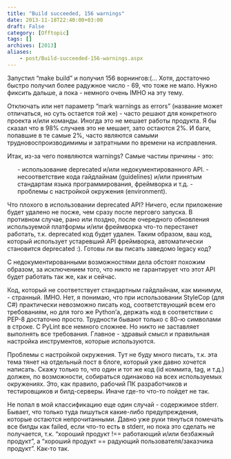 ```yaml
---
title: "Build succeeded, 156 warnings"
date: 2013-11-18T22:40:00+03:00
draft: False
category: [Offtopic]
tags: []
archives: [2013]
aliases:
    - post/Build-succeeded-156-warnings.aspx
---
```



Запустил “make build” и получил 156 ворнингов:(... Хотя, достаточно быстро получил более радужное число - 69, что тоже не мало. Нужно фиксить дальше, а пока - немного очень IMHO на эту тему.

Отключать или нет параметр “mark warnings as errors” (название может отличаться, но суть остается той же) - часто решают для конкретного проекта и/или команды. Иногда это не мешает работы продукта. Я бы сказал что в 98% случаев это не мешает, зато остаются 2%. И баги, попавшие в те самые 2%, часто являются самыми трудновоспроизводимимы и затратными по времени на исправления.

Итак, из-за чего появляются warnings? Самые частиы причины - это:


<ul>
- использование deprecated и/или недокументированного API.
- несоответствие кода гайдлайнам (guidelines) и/или принятым стандартам языка программирования, фреймворка и т.д.
- проблемы с настройкой окружения (environment).
</ul>


Что плохого в использовании deprecated API? Ничего, если приложение будет удалено не посже, чем сразу после перговго запуска. В противном случае, рано или поздно, после очередного обновления используемой платформы и/или фреймворка что-то перестанет работать, т.к. deprecated код будет удален. Таким образом, ваш код, который использует устаревший API фреймворка, автоматически становится deprecated :). Готовы ли вы писать заведомо legacy код?

С недокументированными возможностями дела обстоят похожим образом, за исключением того, что никто не гарантирует что этот API будет работать так же, как и сейчас.

Код, который не соответствует стандартным гайдлайнам, как минимум, - странный. IMHO. Нет, я понимаю, что при использовании StyleCop (для C#) практически невозможно писать код, соответствующий всем его требованиям, но для того же Python’а, держать код в соответствии с PEP-8 достаточно просто. Трудности бывают только с 80-ю символами в строке. С PyLint все немного сложнее. Но никто не заставляет выполнять все требования. Главное - здравый смысл и правильная настройка инструментов, которые используются.

Проблемы с настройкой окружения. Тут не буду много писать, т.к. эта тема тянет на отдельный пост в блоге, который уже давно хочется написать. Скажу только то, что один и тот же код (id коммита, tag, и т.д.) должен, по возможности, собираться одинаково на всех используемых окружениях. Это, как правило, рабочий ПК разработчиков и тестировщиков и билд-серверы. Иначе где-то что-то пойдет не так.

Не попал в мой классификацию еще один случай - содержимое stderr. Бывает, что только туда пишуться какие-либо предупреждения, которые остаются непрочитанными. Давно уже руки тянуться помечать все билды как failed, если что-то есть в stderr, но пока это сделать не получается, т.к. “хороший продукт !== работающий и/или безбажный продукт”, а “хороший продукт == радующий пользователя/заказчика продукт”. Как-то так.


